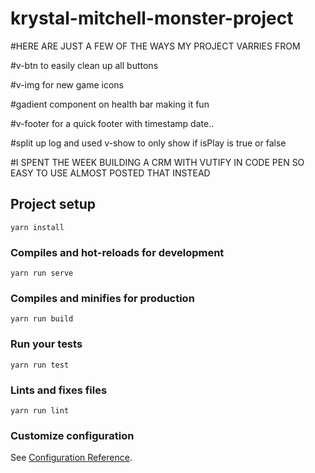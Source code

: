# krystal-mitchell-monster-project

#HERE ARE JUST A FEW OF THE WAYS MY PROJECT VARRIES FROM 

#v-btn to easily clean up all buttons

#v-img for new game icons

#gadient component on health bar making it fun

#v-footer for a quick footer with timestamp date..

#split up log and used v-show to only show if isPlay is true or false


#I SPENT THE WEEK BUILDING A CRM WITH VUTIFY IN CODE PEN SO EASY TO USE ALMOST POSTED THAT INSTEAD


## Project setup
```
yarn install
```

### Compiles and hot-reloads for development
```
yarn run serve
```

### Compiles and minifies for production
```
yarn run build
```

### Run your tests
```
yarn run test
```

### Lints and fixes files
```
yarn run lint
```

### Customize configuration
See [Configuration Reference](https://cli.vuejs.org/config/).
